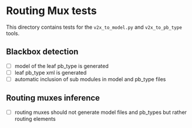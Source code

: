 # Routing Mux tests

This directory contains tests for the `v2x_to_model.py` and `v2x_to_pb_type` tools.

## Blackbox detection

 - [ ] model of the leaf pb\_type is generated
 - [ ] leaf pb\_type xml is generated
 - [ ] automatic inclusion of sub modules in model and pb\_type files

## Routing muxes inference

 - [ ] routing muxes should not generate model files and pb\_types but rather routing elements
